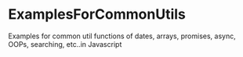 # ExamplesForCommonUtils
Examples for common util functions of dates, arrays, promises, async, OOPs, searching, etc..in Javascript
